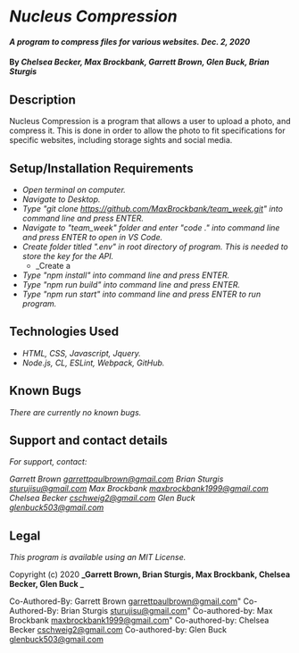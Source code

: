 # _Nucleus Compression_

#### _A program to compress files for various websites._ _Dec. 2, 2020_

#### By _**Chelsea Becker, Max Brockbank, Garrett Brown, Glen Buck, Brian Sturgis**_

## Description
Nucleus Compression is a program that allows a user to upload a photo, and compress it. 
This is done in order to allow the photo to fit specifications for specific 
websites, including storage sights and social media.

## Setup/Installation Requirements

* _Open terminal on computer._
* _Navigate to Desktop._
* _Type "git clone https://github.com/MaxBrockbank/team_week.git" into command line and press ENTER._
* _Navigate to "team_week" folder and enter "code ." into command line and press ENTER to open in VS Code._
* _Create folder titled ".env" in root directory of program. This is needed to store the key for the API._
    * _Create a  
* _Type "npm install" into command line and press ENTER._
* _Type "npm run build" into command line and press ENTER._
* _Type "npm run start" into command line and press ENTER to run program._


## Technologies Used
* _HTML, CSS, Javascript, Jquery._
* _Node.js, CL, ESLint, Webpack, GitHub._


## Known Bugs
_There are currently no known bugs._


## Support and contact details
_For support, contact:_

_Garrett Brown <garrettpaulbrown@gmail.com>_
_Brian Sturgis <sturujisu@gmail.com>_
_Max Brockbank <maxbrockbank1999@gmail.com>_
_Chelsea Becker <cschweig2@gmail.com>_
_Glen Buck <glenbuck503@gmail.com>_



## Legal
*This program is available using an MIT License.*

Copyright (c) 2020 **_Garrett Brown, Brian Sturgis, Max Brockbank, Chelsea Becker, Glen Buck _**



Co-Authored-By: Garrett Brown <garrettpaulbrown@gmail.com>"
Co-Authored-By: Brian Sturgis <sturujisu@gmail.com>"
Co-authored-by: Max Brockbank <maxbrockbank1999@gmail.com>"
Co-authored-by: Chelsea Becker <cschweig2@gmail.com>
Co-authored-by: Glen Buck <glenbuck503@gmail.com>
